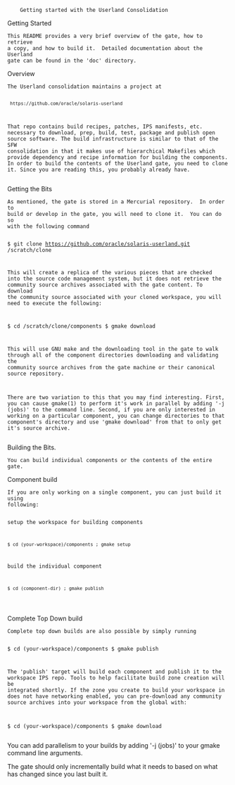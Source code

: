 <pre><code>    Getting started with the Userland Consolidation
</code></pre>
<p>Getting Started</p>
<pre><code>This README provides a very brief overview of the gate, how to retrieve
a copy, and how to build it.  Detailed documentation about the Userland
gate can be found in the 'doc' directory.
</code></pre>
<p>Overview</p>
<pre><code>The Userland consolidation maintains a project at

     https://github.com/oracle/solaris-userland

That repo contains build recipes, patches, IPS manifests, etc. necessary
to download, prep, build, test, package and publish open source software.
The build infrastructure is similar to that of the SFW consolidation in
that it makes use of hierarchical Makefiles which provide dependency and
recipe information for building the components.  In order to build the
contents of the Userland gate, you need to clone it.  Since you are
reading this, you probably already have.
</code></pre>
<p>Getting the Bits</p>
<pre><code>As mentioned, the gate is stored in a Mercurial repository.  In order to
build or develop in the gate, you will need to clone it.  You can do so
with the following command

  $ git clone https://github.com/oracle/solaris-userland.git /scratch/clone

This will create a replica of the various pieces that are checked into the
source code management system, but it does not retrieve the community
source archives associated with the gate content.  To download the
community source associated with your cloned workspace, you will need to
execute the following:

  $ cd /scratch/clone/components
  $ gmake download

This will use GNU make and the downloading tool in the gate to walk through
all of the component directories downloading and validating the community
source archives from the gate machine or their canonical source repository.

There are two variation to this that you may find interesting.  First, you
can cause gmake(1) to perform it's work in parallel by adding '-j (jobs)'
to the command line.  Second, if you are only interested in working on a
particular component, you can change directories to that component's
directory and use 'gmake download' from that to only get it's source
archive.
</code></pre>
<p>Building the Bits.</p>
<pre><code>You can build individual components or the contents of the entire gate.
</code></pre>
<p>Component build</p>
<pre><code>If you are only working on a single component, you can just build it using
following:

  setup the workspace for building components

    $ cd (your-workspace)/components ; gmake setup

  build the individual component

    $ cd (component-dir) ; gmake publish
</code></pre>
<p>Complete Top Down build  </p>
<pre><code>Complete top down builds are also possible by simply running

  $ cd (your-workspace)/components
  $ gmake publish

The 'publish' target will build each component and publish it to the
workspace IPS repo.
Tools to help facilitate build zone creation will be integrated
shortly.  If the zone you create to build your workspace in does not have
networking enabled, you can pre-download any community source archives into
your workspace from the global with:

  $ cd (your-workspace)/components
  $ gmake download
</code></pre>
<p>You can add parallelism to your builds by adding '-j (jobs)' to your gmake
  command line arguments.</p>
<p>The gate should only incrementally build what it needs to based on what has
  changed since you last built it.</p>